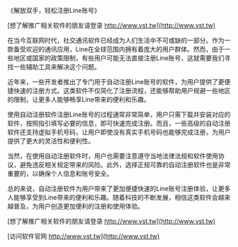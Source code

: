 《解放双手，轻松注册Line账号》

[想了解推广相关软件的朋友请登录 http://www.vst.tw](http://www.vst.tw)

在当今互联网时代，社交通讯软件已经成为人们生活中不可或缺的一部分。作为一款备受欢迎的通讯应用，Line在全球范围内拥有着庞大的用户群体。然而，由于一些地区或国家的政策限制，有些用户可能无法直接注册Line账号，这就需要我们寻找一些辅助工具来解决这个问题。

近年来，一些开发者推出了专门用于自动注册Line账号的软件，为用户提供了更便捷快速的注册方式。这类软件不仅简化了注册流程，还能够帮助用户规避一些地区的限制，让更多人能够畅享Line带来的便利和乐趣。

使用自动注册软件注册Line账号的过程通常非常简单，用户只需下载并安装对应的软件，按照指引填写必要的信息，即可快速完成注册。而且，一些高级的自动注册软件还支持虚拟手机号码，让用户即使没有真实手机号码也能够完成注册，为用户提供了更大的灵活性和便利性。

当然，在使用自动注册软件时，用户也需要注意遵守当地法律法规和软件使用协议，避免违反相关规定带来的风险。此外，选择正规可靠的自动注册软件也是非常重要的，以确保个人信息和账号安全。

总的来说，自动注册软件为用户带来了更加便捷快速的Line账号注册体验，让更多人能够享受到Line带来的便利和乐趣。随着科技的不断发展，相信这类软件会越来越普及，为用户创造更加便利的注册和使用体验。

[想了解推广相关软件的朋友请登录 http://www.vst.tw](http://www.vst.tw)


[访问软件官网 http://www.vst.tw](http://www.vst.tw)
